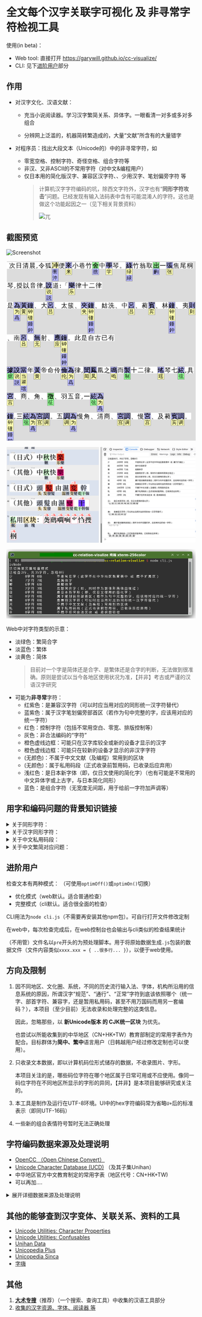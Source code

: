 # 全文每个汉字关联字可视化 及 非寻常字符检视工具

使用(in beta)：
- Web tool: 直接打开 https://garywill.github.io/cc-visualize/
- CLI: 见下[进阶用户](#进阶用户)部分


## 作用

- 对汉字文化、汉语文献：

  - 充当小说阅读器。学习汉字繁简关系、异体字。一眼看清一对多或多对多组合
  
  - 分辨网上泛滥的，机器简转繁造成的，大量“文献”所含有的大量错字

- 对程序员：找出大段文本（Unicode的）中的非寻常字符，如
  - 零宽空格、控制字符、奇怪空格、组合字符等
  - 非汉、又非ASCII的不常用字符（对中文&编程用户）
  - 仅日本用的简化版汉字、兼容区汉字符、、少用汉字、笔划偏旁字符 等
    > 计算机汉字字符编码的坑，除西文字符外，汉字也有“**同形字符攻击**”问题。已经发现有输入法码表中含有可能混淆人的字符。这也是做这个功能起因之一（见下相关背景资料）
    > 
    > ![兀](https://user-images.githubusercontent.com/32130780/175266740-caad17d0-39c8-4d5d-a02a-ec04a16ddab5.png)

    
## 截图预览

![Screenshot](https://repository-images.githubusercontent.com/395479775/5b0eff04-c615-4b80-bc87-091443360351)

![Screenshot](Screenshot.png)

![Screenshot](Screenshot2.png)

![Screenshot](Screenshot3.png)

Web中对字符类型的示意：
- 淡绿色：繁简合字
- 淡蓝色：繁体
- 淡黄色：简体
  > 目前对一个字是简体还是合字、是繁体还是合字的判断，无法做到很准确。原则是尝试以当今各地区使用状况为准，【并非】考古或严谨的汉语汉字研究
- 可能为**非寻常**字符：
  - 红紫色：是兼容汉字符（可以时应当用对应的同形统一汉字符替代）
  - 蓝紫色：属于汉字笔划偏旁部首区（若作为句中完整的字，应该用对应的统一字符）
  - 红色：控制字符（包括不常用空白、零宽、排版控制等）
  - 灰色：非合法编码的“字符”
  - 橙色虚线边框：可能只在汉字库较全或新的设备才显示的汉字
  - 橙色虚线边框：可能只在较新的设备才显示的非汉字字符
  - (无颜色)：不属于中文文献（及编程）常用到的区块
  - (无颜色)：属于私用码段（正式收录前暂用码，已收录后应弃用）
  - 浅红色：是日本新字体（即，仅日文使用的简化字）（也有可能是不常用的中文异体字或上古字，与日本简化同形）
  - 蓝色：是组合字符（无宽度无间距，用于给前一字符加声调等）


## 用字和编码问题的背景知识链接

<details>
<summary>关于同形字符： </summary>

- [Homoglyph](https://en.wikipedia.org/wiki/Homoglyph)
- [IDN homograph attack](https://en.wikipedia.org/wiki/IDN_homograph_attack)
- [Duplicate characters in Unicode](https://en.wikipedia.org/wiki/Duplicate_characters_in_Unicode)
- [Punycode Attack](https://www.google.com/search?q=punycode+attack) | [Punycode Phishing](https://www.google.com/search?q=punycode+phishing)

</details>


<details>
<summary>关于汉字同形字符： </summary>

- [Unicode相容字符](https://zh.wikipedia.org/wiki/Unicode%E7%9B%B8%E5%AE%B9%E5%AD%97%E7%AC%A6)
  > 在“CJK Compatibility Ideographs”块中，也包含一些[不是相容字符的字符](https://zh.wikipedia.org/wiki/Unicode%E7%9B%B8%E5%AE%B9%E5%AD%97%E7%AC%A6#%E7%9B%B8%E5%AE%B9%E5%9D%97)
- [“裏”（U+88CF）和“裏”（U+F9E7）这两个字有什么区别？ - 亜恵恵阿由的回答 - 知乎](https://www.zhihu.com/question/462402230/answer/1915726767)
- [为什么 Unicode 中会存在「凉」和「凉」这样两个极其相像的字符？ - 梁海的回答 - 知乎](https://www.zhihu.com/question/20697984/answer/15889940)

</details>


<details>
<summary>关于中文私用码段： </summary>

- Unicode中的[私人使用区](https://zh.wikipedia.org/wiki/%E7%A7%81%E4%BA%BA%E4%BD%BF%E7%94%A8%E5%8C%BA)
- [关于「宋体-PUA」 - 知乎](https://zhuanlan.zhihu.com/p/339951186)
- [你用字被PUA，求救取正出泥潭](https://zhuanlan.zhihu.com/p/360408639)
- [搜狗自造字为什么用非标准码，造了哪些字在哪里能查出来？ - Kushim Jiang的回答 - 知乎](https://www.zhihu.com/question/325533237/answer/701324778)
- [专业考试中心报名生僻字为什么不“生” - 知乎](https://zhuanlan.zhihu.com/p/340661670)

</details>

<details>
<summary>关于中文繁简对应问题： </summary>

- [漢字簡化爭論 多繁對一簡問題 - wikipedia](https://zh.wikipedia.org/wiki/%E6%BC%A2%E5%AD%97%E7%B0%A1%E5%8C%96%E7%88%AD%E8%AB%96#%E5%A4%9A%E7%B9%81%E5%B0%8D%E4%B8%80%E7%B0%A1%E5%95%8F%E9%A1%8C)
- [簡繁轉換一對多列表 - wikipedia](https://zh.wikipedia.org/wiki/%E7%B0%A1%E7%B9%81%E8%BD%89%E6%8F%9B%E4%B8%80%E5%B0%8D%E5%A4%9A%E5%88%97%E8%A1%A8)
- [繁簡轉換一對多列表 - wikipedia](https://zh.wikipedia.org/wiki/%E7%B9%81%E7%B0%A1%E8%BD%89%E6%8F%9B%E4%B8%80%E5%B0%8D%E5%A4%9A%E5%88%97%E8%A1%A8)
- [現代漢語常用簡繁一對多字義辨析表 BYVoid](https://ytenx.org/byohlyuk/KienxPyan)

</details>

## 进阶用户

检查文本有两种模式： （可使用`optimOff()`或`optimOn()`切换）
- 优化模式（web默认。适合普通检查）
- 完整模式（cli默认。适合很全面的检查）

CLI用法为`node cli.js`（不需要再安装其他npm包）。可自行打开文件修改定制

在web中，每次检查完成后，在web控制台也会输出与cli类似的检查结果统计

（不用管）文件名以`pre`开头的为预处理脚本。用于将原始数据生成`.js`包装的数据文件（文件内容类似`xxxx.xxx = { ..很多行... }`），以便于web使用。


## 方向及限制

1. 因不同地区、文化圈、系统，不同的历史流行输入法、字体，机构所沿用的信息系统的原因，所谓汉字“规范”、“通行”、“正常”字符到底该依照哪个（统一字、部首字符、兼容字，还是暂用私用码，甚至不用万国码而用另一套编码？），本项目（至少目前）无法收录和处理完整的这类信息。

    因此，忽略那些，以 **新Unicode版本 的 CJK统一区块** 为优先。

    也尝试以所能收集到的中华地区（CN+HK+TW）教育部制定的常用字表作为配合。目标群体为**简中、繁中**语言用户（日韩越用户经过修改定制也可以使用）。

1. 只收录文本数据，即以计算机码位形式储存的数据，不收录图片、字形。

    本项目关注的是，哪些码位字符在哪个地区属于日常可用或不应使用。像同一码位字符在不同地区所显示的字形的异同，【并非】是本项目能够研究或关注的。

1. 本工具是制作及运行在UTF-8环境。UI中的hex字符编码常为省略`U+`后的标准表示（即同UTF-16码）
    
1. 一些新的组合表情符号暂时无法正确处理

## 字符编码数据来源及处理说明

- [OpenCC （Open Chinese Convert）](https://github.com/BYVoid/OpenCC)
- [Unicode Character Database (UCD)](https://www.unicode.org/ucd/) （及其子集Unihan）
- 中华地区官方中文教育制定的常用字表（地区代号：CN+HK+TW)
- 可以再加....

<details>
<summary>展开详细数据来源及处理说明</summary>

### OpenCC

OpenCC含有中文繁简关系、日本用字与中文汉字关系

下例相当于把openCC的`STCharacters.txt`和`TSCharacters.txt`合并了

```json
"干": { "rel": [ "幹", "乾", "榦" ], "isSimp": true, "isTrad": true },
"幹": { "rel": [ "干", "乾", "榦" ], "isTrad": true },
"乾": { "rel": [ "干", "幹", "榦" ], "isTrad": true, "isSimp": true },
"榦": { "rel": [ "干", "幹", "乾" ], "isTrad": true },
```

`干幹乾榦`：`干`和`乾`既是简体也是繁体，`幹`和`榦`仅是繁体。以上储存在`opencc.map`

又，例如，`发發髮発髪`：中文繁简字皆互相关联，日本变体可关联到中文繁简字，但从中文字不需要关联到日本字。（这里又相当于把openCC的`HKVariants.txt`、`TWVariants.txt`、`JPVariants.txt`也合并了进来，期间排除了不必要的变体关联）

```json
"发": { "rel": [ "發", "髮" ], "isSimp": true },
"發": { "rel": [ "发", "髮" ], "isTrad": true },
"髮": { "rel": [ "发", "發" ], "isTrad": true },
"発": { "rel": [ "發", "发", "髮" ], "isVari_JP": true },
"髪": { "rel": [ "髮", "发", "發" ], "isVari_JP": true },
```

以上储存在`opencc.map2`

另外有`opencc.map3`，关联更多，从中华字也能够找到日本字。

### Unicode Character Database (UCD)

当前UCD版本：15.0

UCD提供txt（文件数量多）和[xml](https://www.unicode.org/Public/15.0.0/ucdxml/)（单个大文件）两种数据格式。

含有任意字符所属语言区块、每个区块的码的范围。含有正常汉字字符（CJK统一表意字符区）与康熙部首区、兼容表意字符区、汉字笔划偏旁字符区。还有繁简、Z变体、语义变体、特殊主义变体之间的关系、笔划偏旁字符对应的独立汉字。还有每个字的提交者是来自哪个国家或地区的研究组

下载了xml并进行缩小，删除不需要的信息。然后生成JSON格式的汉字关联表

采用的Unihan变体参数
- kSimplifiedVariant 这个字对应的简体字
- kTraditionalVariant 这个字对应的繁体字
- kCompatibilityVariant 这个兼容区字对应的统一区字
- kZVariant 相同字多次编码（因为错误，或来源不同）形成的“变体”
- EqUIdeo 这个笔划字符对应的统一字

然后生成`unicode_data.map`（仅繁简关系）和`unicode_data.map2`。例如
```json
"壮":{"rel":["壯","𡉟"],"isSimp":true,"isTrad":true},
"壯":{"rel":["壮","𡉟"],"isTrad":true},
"壮":{"rel":["壮","壯","𡉟"],"isComp":true},  // 兼容区字符 
"𡉟":{"rel":["壮","壯"]},  //扩展区字，少见字

"並":{"rel":["併","倂","并"],"isTrad":true},
"併":{"rel":["並","倂","并"],"isTrad":true},
"倂":{"rel":["並","併","并"]},
"并":{"rel":["並","併","倂"],"isSimp":true,"isTrad":true},
"倂":{"rel":["並","併","倂","并"],"isComp":true},  // 兼容区字 
"並":{"rel":["並","併","倂","并"],"isComp":true},  // 兼容区字

"⾨":{"rel":["門","门"],"isRad":true},  // 笔划偏旁字符
"門":{"rel":["门"],"isTrad":true},
"门":{"rel":["門"],"isSimp":true},
```

其他未采用的Unihan变体参数： kSemanticVariant, kSpecializedSemanticVariant, kSpoofingVariant

### 中华地区官方中文教育制定的常用字表（地区代号：CN+HK+TW)

参看[汉字规范#現代規範 - wikipedia](https://zh.wikipedia.org/wiki/%E6%B1%89%E5%AD%97%E8%A7%84%E8%8C%83#%E7%8F%BE%E4%BB%A3%E8%A6%8F%E7%AF%84)

- 地区代号CN

  [《通用规范汉字表》](https://zh.wikipedia.org/wiki/通用规范汉字表)（2013）（数据内容取自UCD的`kTGH`参数。因官方链接提供的[原文件](http://www.gov.cn/gzdt/att/att/site1/20130819/tygfhzb.pdf)是图片PDF）。分为三级：
  - 一级字表 3500字
  - 二级字表 3000字
  - 三级字表 1605字

  其中一、二级在此认为皆是简体字，三级不视为一定是简体。附件中的繁、异体对照表这里未采用

- 地区代号HK

  [《常用字字形表》](https://zh.wikipedia.org/wiki/常用字字形表) 4759字（实际加上同义字后更多）（本工具数据内容取自UCD的`kHKGlyph`参数）

- 地区代号TW

  - [《常用國字標準字體表》](https://language.moe.gov.tw/001/Upload/Files/site_content/download/mandr/教育部4808個常用字.ods)（甲表） 4808字
  - [《次常用國字標準字體表》](https://zh.wikisource.org/wiki/%E6%AC%A1%E5%B8%B8%E7%94%A8%E5%9C%8B%E5%AD%97%E6%A8%99%E6%BA%96%E5%AD%97%E9%AB%94%E8%A1%A8)（乙表） 6338字 (6329+9) （数据内容取自非官方链接）
  - ~~《罕用字體表》~~（丙表） 4399+ 字（未找到可下载或复制的内容数据）

  甲表中的字在此视为皆是繁体字，乙表不然

下例为总合了以上地区官方中文教育制定的常用字表后的部分数据
```json
"說":{"rel":["説","说"],"isEdu_HK":true,"isEdu_TW_1":true},
"説":{"rel":["說","说"],"isEdu_HK":true},
"说":{"rel":["說","説"],"isEdu_CN_1c":true},

"裏":{"rel":["裡","里"],"isEdu_HK":true},
"裡":{"rel":["裏","里"],"isEdu_HK":true,"isEdu_TW_1":true},
"里":{"rel":["裏","裡"],"isEdu_CN_1c":true,"isEdu_HK":true,"isEdu_TW_1":true},

"床":{"rel":["牀"],"isEdu_CN_1c":true,"isEdu_TW_1":true},
"牀":{"rel":["床"],"isEdu_HK":true},
```

### 总数据

结合`opencc.map2`及`uncode_data.map2`、再加入中华地区制定的字表，生成总数据表`summary_data.map2`使用

结合之前，修正一些来自UCD中的繁简“多余”标志（如果你认为这样修正有是错误的请开issue讨论）：
- 已在\[港表 ∪ 台表甲\]中，且不在\[陆表一 ∪ 陆表二\]中的字，若有简体属性，取消此属性
- 已在\[陆表一 ∪ 陆表二\]中，且不在\[港表 ∪ 台表甲 ∪ 台表乙\]中的字，若有繁体属性，取消此属性

</details>

## 其他的能够查到汉字变体、关联关系、资料的工具 

- [Unicode Utilities: Character Properties](https://util.unicode.org/UnicodeJsps/character.jsp)
- [Unicode Utilities: Confusables](https://util.unicode.org/UnicodeJsps/confusables.jsp)
- [Unihan Data](http://www.unicode.org/cgi-bin/GetUnihanData.pl)
- [Unicopedia Plus](https://github.com/tonton-pixel/unicopedia-plus)
- [Unicopedia Sinca](https://github.com/tonton-pixel/unicopedia-sinica)
- [字嗨](https://zi-hi.com/sp/uni/)

## 其他

1. [**大术专搜**](https://github.com/garywill/BigSearch/blob/master/src/README_zh.md)（推荐）（一个搜索、查询工具）中收集的汉语工具部分
2. [收集的汉字资源、字体、阅读器 等](https://gitlab.com/garywill/cc-resources/-/releases)

